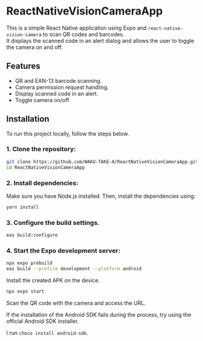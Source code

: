 # ReactNativeVisionCameraApp

This is a simple React Native application using Expo and `react-native-vision-camera` to scan QR codes and barcodes.<br>
It displays the scanned code in an alert dialog and allows the user to toggle the camera on and off.

## Features

- QR and EAN-13 barcode scanning.
- Camera permission request handling.
- Display scanned code in an alert.
- Toggle camera on/off.

## Installation

To run this project locally, follow the steps below.

### 1. Clone the repository:

```bash
git clone https://github.com/WAKU-TAKE-A/ReactNativeVisionCameraApp.git
cd ReactNativeVisionCameraApp
```

### 2. Install dependencies:

Make sure you have Node.js installed. Then, install the dependencies using:

```bash
yarn install
```

### 3. Configure the build settings.

```bash
eas build:configure
```

### 4. Start the Expo development server:

```bash
npx expo prebuild
eas build --profile development --platform android
```

Install the created APK on the device.

```bash
npx expo start
```

Scan the QR code with the camera and access the URL.

If the installation of the Android SDK fails during the process, try using the official Android SDK installer.

I run `choco install android-sdk`.